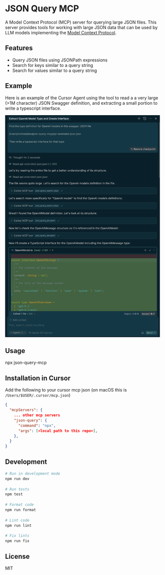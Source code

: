 # JSON Query MCP

A Model Context Protocol (MCP) server for querying large JSON files.
This server provides tools for working with large JSON data that can be used by LLM models implementing the [Model Context Protocol](https://modelcontextprotocol.io).

## Features

- Query JSON files using JSONPath expressions
- Search for keys similar to a query string
- Search for values similar to a query string

## Example

Here is an example of the Cursor Agent using the tool to read a a very large (>1M character) JSON Swagger
definition, and extracting a small portion to write a typescript interface.

![Example](./example.png)

## Usage

npx json-query-mcp

## Installation in Cursor

Add the following to your cursor mcp json
(on macOS this is `/Users/$USER/.cursor/mcp.json`)

```mcp.json
{
  "mcpServers": {
    ... other mcp servers
    "json-query": {
      "command": "npx",
      "args": [<local path to this repo>],
    },
  }
}
```

## Development

```bash
# Run in development mode
npm run dev

# Run tests
npm test

# Format code
npm run format

# Lint code
npm run lint

# Fix lints
npm run fix
```

## License

MIT

